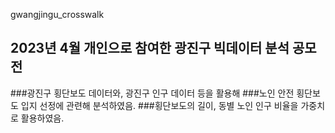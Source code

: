 gwangjingu_crosswalk

## 2023년 4월 개인으로 참여한 광진구 빅데이터 분석 공모전
###광진구 횡단보도 데이터와, 광진구 인구 데이터 등을 활용해 
###노인 안전 횡단보도 입지 선정에 관련해 분석하였음.
###횡단보도의 길이, 동별 노인 인구 비율을 가중치로 활용하였음.
